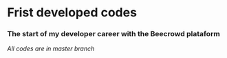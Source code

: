 # Frist developed codes
### The start of my developer career with the Beecrowd plataform
_All codes are in master branch_
